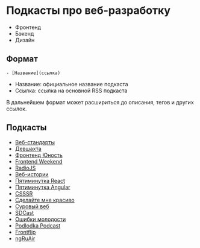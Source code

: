 # Подкасты про веб-разработку

- Фронтенд
- Бэкенд
- Дизайн

## Формат

```
- [Название](ссылка)
```

- Название: официальное название подкаста
- Ссылка: ссылка на основной RSS подкаста

В дальнейшем формат может расшириться до описания, тегов и других ссылок.

## Подкасты

- [Веб-стандарты](https://web-standards.ru/podcast/feed/)
- [Девшахта](https://feeds.soundcloud.com/users/soundcloud:users:299701886/sounds.rss)
- [Фронтенд Юность](https://feeds.soundcloud.com/users/soundcloud:users:306631331/sounds.rss)
- [Frontend Weekend](https://feeds.feedburner.com/frontendweekend)
- [RadioJS](https://radiojs.ru/feed/podcast/)
- [Веб-истории](https://feeds.simplecast.com/0ijGvb_8)
- [Пятиминутка React](https://feeds.soundcloud.com/users/soundcloud:users:301264956/sounds.rss)
- [Пятиминутка Angular](https://feeds.soundcloud.com/users/soundcloud:users:319318232/sounds.rss)
- [CSSSR](https://feeds.soundcloud.com/users/soundcloud:users:420446082/sounds.rss)
- [Сделайте мне красиво](https://feeds.feedburner.com/beegebot/smk)
- [Суровый веб](https://uwebdesign.ru/feed/podcast/)
- [SDCast](https://sdcast.ksdaemon.ru/feed/podcast/)
- [Ошибки молодости](https://feeds.soundcloud.com/users/soundcloud:users:606784014/sounds.rss)
- [Podlodka Podcast](https://feeds.soundcloud.com/users/soundcloud:users:291337106/sounds.rss)
- [Frontflip](http://frontflip.me/podcast.xml)
- [ngRuAir](https://feeds.soundcloud.com/users/soundcloud:users:611969376/sounds.rss)
